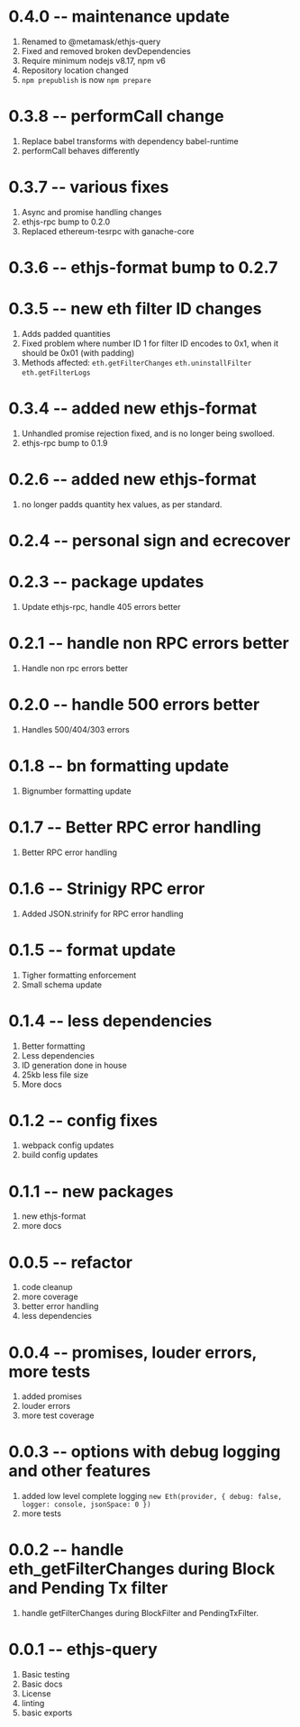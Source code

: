 # 0.4.0 -- maintenance update

1. Renamed to @metamask/ethjs-query
2. Fixed and removed broken devDependencies
3. Require minimum nodejs v8.17, npm v6
4. Repository location changed
5. `npm prepublish` is now `npm prepare`

# 0.3.8 -- performCall change

1. Replace babel transforms with dependency babel-runtime
2. performCall behaves differently


# 0.3.7 -- various fixes
1. Async and promise handling changes
2. ethjs-rpc bump to 0.2.0
3. Replaced ethereum-tesrpc with ganache-core

# 0.3.6 -- ethjs-format bump to 0.2.7

# 0.3.5 -- new eth filter ID changes

1. Adds padded quantities
2. Fixed problem where number ID 1 for filter ID encodes to 0x1, when it should be 0x01 (with padding)
3. Methods affected: `eth.getFilterChanges` `eth.uninstallFilter` `eth.getFilterLogs`

# 0.3.4 -- added new ethjs-format

1. Unhandled promise rejection fixed, and is no longer being swolloed.
2. ethjs-rpc bump to 0.1.9

# 0.2.6 -- added new ethjs-format

1. no longer padds quantity hex values, as per standard.

# 0.2.4 -- personal sign and ecrecover

# 0.2.3 -- package updates

1. Update ethjs-rpc, handle 405 errors better

# 0.2.1 -- handle non RPC errors better

1. Handle non rpc errors better

# 0.2.0 -- handle 500 errors better

1. Handles 500/404/303 errors

# 0.1.8 -- bn formatting update

1. Bignumber formatting update

# 0.1.7 -- Better RPC error handling

1. Better RPC error handling

# 0.1.6 -- Strinigy RPC error

1. Added JSON.strinify for RPC error handling

# 0.1.5 -- format update

1. Tigher formatting enforcement
2. Small schema update

# 0.1.4 -- less dependencies

1. Better formatting
2. Less dependencies
3. ID generation done in house
4. 25kb less file size
5. More docs

# 0.1.2 -- config fixes

1. webpack config updates
2. build config updates

# 0.1.1 -- new packages

1. new ethjs-format
2. more docs

# 0.0.5 -- refactor

1. code cleanup
2. more coverage
3. better error handling
4. less dependencies

# 0.0.4 -- promises, louder errors, more tests

1. added promises
2. louder errors
3. more test coverage

# 0.0.3 -- options with debug logging and other features

1. added low level complete logging `new Eth(provider, { debug: false, logger: console, jsonSpace: 0 })`
2. more tests

# 0.0.2 -- handle eth_getFilterChanges during Block and Pending Tx filter

1. handle getFilterChanges during BlockFilter and PendingTxFilter.

# 0.0.1 -- ethjs-query

1. Basic testing
2. Basic docs
3. License
4. linting
5. basic exports
